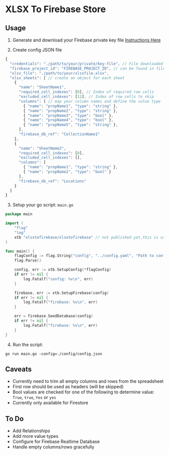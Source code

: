 # XLSX To Firebase Store

## Usage

1) Generate and download your Firebase private key file [Instructions Here](https://firebase.google.com/docs/admin/setup)

2) Create config JSON file
```js
{
  "credentials": "./path/to/your/private/key-file", // File downloaded in step 1
  "firebase_project_id": "FIREBASE_PROJECT_ID", // can be found in file downloaded in step 1
  "xlsx_file": "./path/to/your/xlsxfile.xlsx",
  "xlsx_sheets": [ // create an object for each sheet
    {
      "name": "SheetName1",
      "required_cell_indexes": [0], // Index of required row cells
      "excluded_cell_indexes": [12], // Index of row cells to skip
      "columns": [ // map your column names and define the value type
        { "name": "propName1", "type": "string" },
        { "name": "propName2", "type": "string" },
        { "name": "propName3", "type": "bool" },
        { "name": "propName4", "type": "bool" },
        { "name": "propName5", "type": "string" },
      ],
      "firebase_db_ref": "CollectionName1"
    },
    {
      "name": "SheetName2",
      "required_cell_indexes": [0],
      "excluded_cell_indexes": [],
      "columns": [
        { "name": "propName1", "type": "string" },
        { "name": "propName2", "type": "bool" }
      ],
      "firebase_db_ref": "Locations"
    }
  ]
}
```
3) Setup your go script: `main.go`
```go
package main

import (
	"flag"
	"log"
	xtb "xlsxtofirebase/xlsxtofirebase" // not published yet,this is using local copy
)

func main() {
	flagConfig := flag.String("config", "../config.yaml", "Path to config") // flag - path to your config file
	flag.Parse()

	config, err := xtb.SetupConfig(*flagConfig)
	if err != nil {
		log.Fatalf("config: %v\n", err)
	}

	firebase, err := xtb.SetupFirebase(config)
	if err != nil {
		log.Fatalf("firebase: %v\n", err)
	}

	err = firebase.SeedDatabase(config)
	if err != nil {
		log.Fatalf("firebase: %v\n", err)
	}
}
```

4) Run the script:
 ```
 go run main.go -config=./config/config.json
 ```

## Caveats
- Currently need to trim all empty columns and rows from the spreadsheet
- First row should be used as headers (will be skipped)
- Bool values are checked for one of the following to determine value: `True`, `true`, `Yes` or `yes`
- Currently only available for Firestore

## To Do
- Add Relationships
- Add more value types
- Configure for Firebase Realtime Database
- Handle empty columns/rows gracefully
